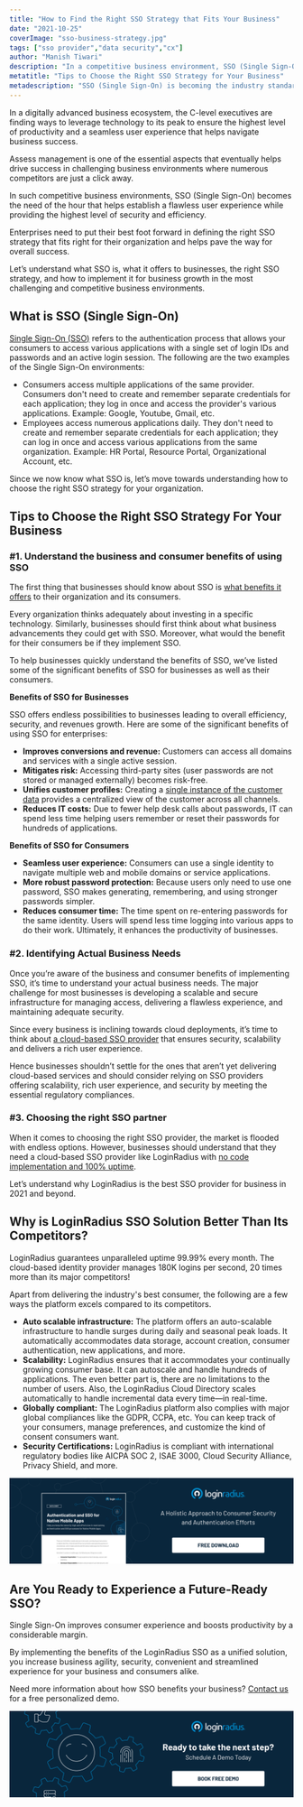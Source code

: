 ```yaml
---
title: "How to Find the Right SSO Strategy that Fits Your Business"
date: "2021-10-25"
coverImage: "sso-business-strategy.jpg"
tags: ["sso provider","data security","cx"]
author: "Manish Tiwari"
description: "In a competitive business environment, SSO (Single Sign-On) establishes a flawless user experience while providing the highest level of security and efficiency. Enterprises need to put their best foot forward in defining the right SSO strategy that fits right for their organization and helps pave the way for overall success."
metatitle: "Tips to Choose the Right SSO Strategy for Your Business"
metadescription: "SSO (Single Sign-On) is becoming the industry standard for every business. Here’s an insightful read depicting the best way to strategize SSO implementation."
---
```

In a digitally advanced business ecosystem, the C-level executives are finding ways to leverage technology to its peak to ensure the highest level of productivity and a seamless user experience that helps navigate business success. 

Assess management is one of the essential aspects that eventually helps drive success in challenging business environments where numerous competitors are just a click away. 

In such competitive business environments, SSO (Single Sign-On) becomes the need of the hour that helps establish a flawless user experience while providing the highest level of security and efficiency. 

Enterprises need to put their best foot forward in defining the right SSO strategy that fits right for their organization and helps pave the way for overall success. 

Let’s understand what SSO is, what it offers to businesses, the right SSO strategy, and how to implement it for business growth in the most challenging and competitive business environments. 

## What is SSO (Single Sign-On)

[Single Sign-On (SSO)](https://www.loginradius.com/single-sign-on/) refers to the authentication process that allows your consumers to access various applications with a single set of login IDs and passwords and an active login session. The following are the two examples of the Single Sign-On environments:

* Consumers access multiple applications of the same provider. Consumers don't need to create and remember separate credentials for each application; they log in once and access the provider's various applications. Example: Google, Youtube, Gmail, etc.
* Employees access numerous applications daily. They don't need to create and remember separate credentials for each application; they can log in once and access various applications from the same organization. Example: HR Portal, Resource Portal, Organizational Account, etc.

Since we now know what SSO is, let’s move towards understanding how to choose the right SSO strategy for your organization. 

## Tips to Choose the Right SSO Strategy For Your Business

### #1. Understand the business and consumer benefits of using SSO

The first thing that businesses should know about SSO is [what benefits it offers](https://www.loginradius.com/blog/identity/benefits-single-sign-on-sso/) to their organization and its consumers. 

Every organization thinks adequately about investing in a specific technology. Similarly, businesses should first think about what business advancements they could get with SSO. Moreover, what would the benefit for their consumers be if they implement SSO. 

To help businesses quickly understand the benefits of SSO, we’ve listed some of the significant benefits of SSO for businesses as well as their consumers. 

**Benefits of SSO for Businesses**

SSO offers endless possibilities to businesses leading to overall efficiency, security, and revenues growth. Here are some of the significant benefits of using SSO for enterprises: 

* **Improves conversions and revenue:** Customers can access all domains and services with a single active session.
* **Mitigates risk:** Accessing third-party sites (user passwords are not stored or managed externally) becomes risk-free.
* **Unifies customer profiles:** Creating a [single instance of the customer data](https://www.loginradius.com/customer-profiling) provides a centralized view of the customer across all channels.
* **Reduces IT costs:** Due to fewer help desk calls about passwords, IT can spend less time helping users remember or reset their passwords for hundreds of applications.

 **Benefits of SSO for Consumers**

* **Seamless user experience:** Consumers can use a single identity to navigate multiple web and mobile domains or service applications.
* **More robust password protection:** Because users only need to use one password, SSO makes generating, remembering, and using stronger passwords simpler.
* **Reduces consumer time:** The time spent on re-entering passwords for the same identity. Users will spend less time logging into various apps to do their work. Ultimately, it enhances the productivity of businesses.

### #2. Identifying Actual Business Needs

Once you’re aware of the business and consumer benefits of implementing SSO, it’s time to understand your actual business needs. The major challenge for most businesses is developing a scalable and secure infrastructure for managing access, delivering a flawless experience, and maintaining adequate security. 

Since every business is inclining towards cloud deployments, it’s time to think about [a cloud-based SSO provider](https://www.loginradius.com/) that ensures security, scalability and delivers a rich user experience. 

Hence businesses shouldn’t settle for the ones that aren’t yet delivering cloud-based services and should consider relying on SSO providers offering scalability, rich user experience, and security by meeting the essential regulatory compliances. 

### #3. Choosing the right SSO partner

When it comes to choosing the right SSO provider, the market is flooded with endless options. However, businesses should understand that they need a cloud-based SSO provider like LoginRadius with [no code implementation and 100% uptime](https://www.loginradius.com/scalability/). 

Let’s understand why LoginRadius is the best SSO provider for business in 2021 and beyond. 

## Why is LoginRadius SSO Solution Better Than Its Competitors?

LoginRadius guarantees unparalleled uptime 99.99% every month. The cloud-based identity provider manages 180K logins per second, 20 times more than its major competitors!

Apart from delivering the industry's best consumer, the following are a few ways the platform excels compared to its competitors.

* **Auto scalable infrastructure:** The platform offers an auto-scalable infrastructure to handle surges during daily and seasonal peak loads. It automatically accommodates data storage, account creation, consumer authentication, new applications, and more.
* **Scalability:** LoginRadius ensures that it accommodates your continually growing consumer base. It can autoscale and handle hundreds of applications. The even better part is, there are no limitations to the number of users. Also, the LoginRadius Cloud Directory scales automatically to handle incremental data every time—in real-time.
* **Globally compliant:** The LoginRadius platform also complies with major global compliances like the GDPR, CCPA, etc. You can keep track of your consumers, manage preferences, and customize the kind of consent consumers want. 
* **Security Certifications:** LoginRadius is compliant with international regulatory bodies like AICPA SOC 2, ISAE 3000, Cloud Security Alliance, Privacy Shield, and more.

[![native-mobile](native-mobile.png)](https://www.loginradius.com/resource/authentication-sso-native-mobile-apps-datasheet)

## Are You Ready to Experience a Future-Ready SSO? 

Single Sign-On improves consumer experience and boosts productivity by a considerable margin.

By implementing the benefits of the LoginRadius SSO as a unified solution, you increase business agility, security, convenient and streamlined experience for your business and consumers alike.

Need more information about how SSO benefits your business? [Contact us](https://www.loginradius.com/contact-sales) for a free personalized demo.

[![LoginRadius Book a Demo](../../assets/book-a-demo-loginradius.png)](https://www.loginradius.com/book-a-demo/)